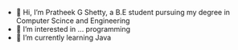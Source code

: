 - 👋 Hi, I’m Pratheek G Shetty, a B.E student pursuing my degree in Computer Scince and Engineering
- 👀 I’m interested in ... programming
- 🌱 I’m currently learning Java

<!---
techshetty/techshetty is a ✨ special ✨ repository because its `README.md` (this file) appears on your GitHub profile.
You can click the Preview link to take a look at your changes.
--->
